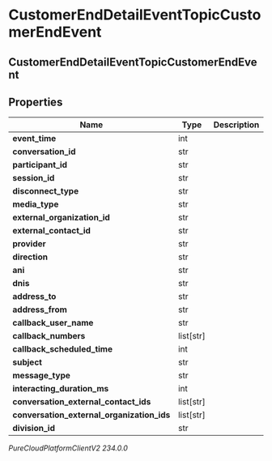 # CustomerEndDetailEventTopicCustomerEndEvent

## CustomerEndDetailEventTopicCustomerEndEvent

## Properties

|Name | Type | Description | Notes|
|------------ | ------------- | ------------- | -------------|
| **event_time** | int |  | [optional] |
| **conversation_id** | str |  | [optional] |
| **participant_id** | str |  | [optional] |
| **session_id** | str |  | [optional] |
| **disconnect_type** | str |  | [optional] |
| **media_type** | str |  | [optional] |
| **external_organization_id** | str |  | [optional] |
| **external_contact_id** | str |  | [optional] |
| **provider** | str |  | [optional] |
| **direction** | str |  | [optional] |
| **ani** | str |  | [optional] |
| **dnis** | str |  | [optional] |
| **address_to** | str |  | [optional] |
| **address_from** | str |  | [optional] |
| **callback_user_name** | str |  | [optional] |
| **callback_numbers** | list[str] |  | [optional] |
| **callback_scheduled_time** | int |  | [optional] |
| **subject** | str |  | [optional] |
| **message_type** | str |  | [optional] |
| **interacting_duration_ms** | int |  | [optional] |
| **conversation_external_contact_ids** | list[str] |  | [optional] |
| **conversation_external_organization_ids** | list[str] |  | [optional] |
| **division_id** | str |  | [optional] |



_PureCloudPlatformClientV2 234.0.0_
